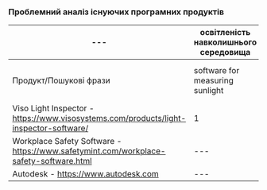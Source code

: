 ### Проблемний аналіз існуючих програмних продуктів
| --- | освітленість навколишнього середовища | безпека праці | інженерна діяльність | Тип ліцензії | Примітка |
| --- | --- | --- | --- | --- | --- |
| Продукт/Пошукові фрази | software for measuring sunlight | software for work safety | software for engineering drawings | --- | --- |
| Viso Light Inspector - https://www.visosystems.com/products/light-inspector-software/| 1 | --- | --- | Proprietary | --- |
| Workplace Safety Software - https://www.safetymint.com/workplace-safety-software.html | --- | 3 | --- | Proprietary | --- |
| Autodesk - https://www.autodesk.com | --- | --- | 2 | Proprietary | --- |
